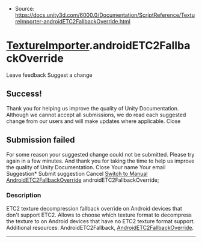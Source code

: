 * Source: https://docs.unity3d.com/6000.0/Documentation/ScriptReference/TextureImporter-androidETC2FallbackOverride.html

#  [TextureImporter](https://docs.unity3d.com/6000.0/Documentation/ScriptReference/TextureImporter.html).androidETC2FallbackOverride
Leave feedback
Suggest a change
## Success!
Thank you for helping us improve the quality of Unity Documentation. Although we cannot accept all submissions, we do read each suggested change from our users and will make updates where applicable.
Close
## Submission failed
For some reason your suggested change could not be submitted. Please <a>try again</a> in a few minutes. And thank you for taking the time to help us improve the quality of Unity Documentation.
Close
Your name Your email Suggestion* Submit suggestion
Cancel
[Switch to Manual](https://docs.unity3d.com/6000.0/Documentation/Manual/class-TextureImporter.html "Go to TextureImporter Component in the Manual")
[AndroidETC2FallbackOverride](https://docs.unity3d.com/6000.0/Documentation/ScriptReference/AndroidETC2FallbackOverride.html) androidETC2FallbackOverride; 
### Description
ETC2 texture decompression fallback override on Android devices that don't support ETC2.
Allows to choose which texture format to decompress the texture to on Android devices that have no ETC2 texture format support. Additional resources: AndroidETC2Fallback, [AndroidETC2FallbackOverride](https://docs.unity3d.com/6000.0/Documentation/ScriptReference/AndroidETC2FallbackOverride.html).
* * *
